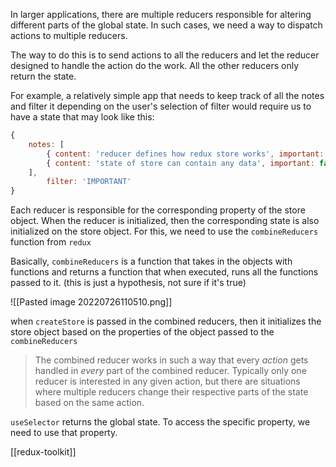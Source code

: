 In larger applications, there are multiple reducers responsible for altering different parts of the global state. In such cases, we need a way to dispatch actions to multiple reducers. 

The way to do this is to send actions to all the reducers and let the reducer designed to handle the action do the work. All the other reducers only return the state.

For example, a relatively simple app that needs to keep track of all the notes and filter it depending on the user's selection of filter would require us to have a state that may look like this:

```javascript
{
	notes: [
		{ content: 'reducer defines how redux store works', important: true, id:1 },
		{ content: 'state of store can contain any data', important: false, id: 2}
	],
		filter: 'IMPORTANT'
}
```

Each reducer is responsible for the corresponding property of the store object. When the reducer is initialized, then the corresponding state is also initialized on the store object. For this, we need to use the  `combineReducers` function from `redux`

Basically, `combineReducers` is a function that takes in the objects with functions and returns a function that when executed, runs all the functions passed to it. (this is just a hypothesis, not sure if it's true)

![[Pasted image 20220726110510.png]]

when `createStore` is passed in the combined reducers, then it initializes the store object based on the properties of the object passed to the `combineReducers`

> The combined reducer works in such a way that every _action_ gets handled in _every_ part of the combined reducer. Typically only one reducer is interested in any given action, but there are situations where multiple reducers change their respective parts of the state based on the same action.

`useSelector` returns the global state. To access the specific property, we need to use that property.

[[redux-toolkit]]